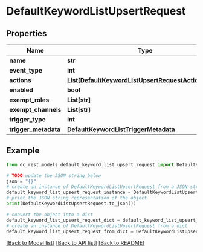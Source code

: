 # DefaultKeywordListUpsertRequest


## Properties

Name | Type | Description | Notes
------------ | ------------- | ------------- | -------------
**name** | **str** |  | 
**event_type** | **int** |  | 
**actions** | [**List[DefaultKeywordListUpsertRequestActionsInner]**](DefaultKeywordListUpsertRequestActionsInner.md) |  | [optional] 
**enabled** | **bool** |  | [optional] 
**exempt_roles** | **List[str]** |  | [optional] 
**exempt_channels** | **List[str]** |  | [optional] 
**trigger_type** | **int** |  | 
**trigger_metadata** | [**DefaultKeywordListTriggerMetadata**](DefaultKeywordListTriggerMetadata.md) |  | 

## Example

```python
from dc_rest.models.default_keyword_list_upsert_request import DefaultKeywordListUpsertRequest

# TODO update the JSON string below
json = "{}"
# create an instance of DefaultKeywordListUpsertRequest from a JSON string
default_keyword_list_upsert_request_instance = DefaultKeywordListUpsertRequest.from_json(json)
# print the JSON string representation of the object
print(DefaultKeywordListUpsertRequest.to_json())

# convert the object into a dict
default_keyword_list_upsert_request_dict = default_keyword_list_upsert_request_instance.to_dict()
# create an instance of DefaultKeywordListUpsertRequest from a dict
default_keyword_list_upsert_request_from_dict = DefaultKeywordListUpsertRequest.from_dict(default_keyword_list_upsert_request_dict)
```
[[Back to Model list]](../README.md#documentation-for-models) [[Back to API list]](../README.md#documentation-for-api-endpoints) [[Back to README]](../README.md)


